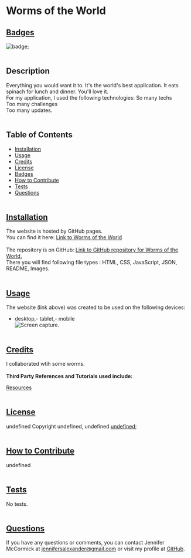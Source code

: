 
  # Worms of the World

  ## [Badges](#table-of-contents)
  ![badge](https://img.shields.io/badge/license-GPL_v2-blue);
  <br><br>

  ## Description
  Everything you would want it to. It's the world's best application. It eats spinach for lunch and dinner. You'll love it.
  <br>
  For my application, I used the following technologies: So many techs
  <br>
  Too many challenges
  <br>
  Too many updates.
  <br><br>

  ## Table of Contents
  - [Installation](#installation)
  - [Usage](#usage)
  - [Credits](#credits)
  - [License](#license)
  - [Badges](#badges)
  - [How to Contribute](#how-to-contribute)
  - [Tests](#tests)
  - [Questions](#questions)
  <br><br>

  ## [Installation](#table-of-contents)
  The website is hosted by GitHub pages. <br>
  You can find it here: [Link to Worms of the World](www.worms.org/)
  <br><br>
  The repository is on GitHub: [Link to GitHub repository for Worms of the World.](https://github.com/jsalexan/worm-world) <br>
  There you will find following file types : 
   HTML, CSS, JavaScript, JSON, README, Images.
  <br><br>

  ## [Usage](#table-of-contents)
  The website (link above) was created to be used on the following devices:<br> 
  - desktop,- tablet,- mobile<br>
  ![Screen capture.](https://user-images.githubusercontent.com/110498167/196535499-374188c6-999b-4526-8a37-f971876056a9.png)
  <br><br>

  ## [Credits](#table-of-contents) 
  I collaborated wtih some worms. 
  <br><br>
  **Third Party References and Tutorials used include:** 
  <br>

  [Resources](https://www.ebay.com/)
  <br><br>

  
  ## [License](#table-of-contents)
  undefined Copyright undefined, undefined
  [undefined](https://opensource.org/licenses/undefined);
  <br><br>
  

  ## [How to Contribute](#table-of-contents)
  undefined
  <br><br>

  ## [Tests](#table-of-contents)
  No tests.
  <br><br>

  ## [Questions](#table-of-contents)
  If you have any questions or comments, you can contact Jennifer McCormick at jennifersalexander@gmail.com or visit my profile at [GitHub](https://github.com/jsalexan/).
  